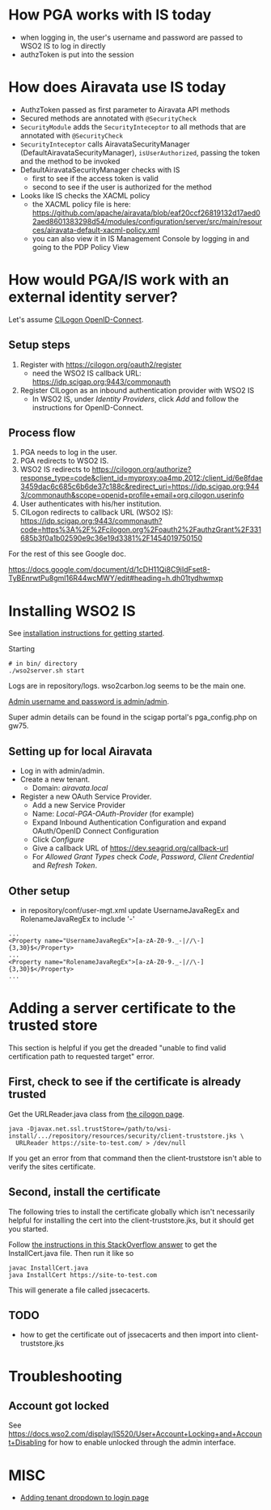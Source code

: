 
# How PGA works with IS today

* when logging in, the user's username and password are passed to 
  WSO2 IS to log in directly
* authzToken is put into the session

# How does Airavata use IS today

* AuthzToken passed as first parameter to Airavata API methods
* Secured methods are annotated with `@SecurityCheck`
* `SecurityModule` adds the `SecurityInteceptor` to all methods that are annotated with `@SecurityCheck`
* `SecurityInteceptor` calls AiravataSecurityManager (DefaultAiravataSecurityManager), `isUserAuthorized`, passing the token and the method to be invoked
* DefaultAiravataSecurityManager checks with IS
    * first to see if the access token is valid
    * second to see if the user is authorized for the method
* Looks like IS checks the XACML policy
    * the XACML policy file is here: https://github.com/apache/airavata/blob/eaf20ccf26819132d17aed02aed8601383298d54/modules/configuration/server/src/main/resources/airavata-default-xacml-policy.xml
    * you can also view it in IS Management Console by logging in and going to the PDP Policy View

# How would PGA/IS work with an external identity server?

Let's assume [CILogon OpenID-Connect](http://www.cilogon.org/oidc).

## Setup steps

1. Register with https://cilogon.org/oauth2/register
    * need the WSO2 IS callback URL: https://idp.scigap.org:9443/commonauth
2. Register CILogon as an inbound authentication provider with WSO2 IS
    * In WSO2 IS, under *Identity Providers*, click *Add* and follow the instructions for OpenID-Connect.

## Process flow

1. PGA needs to log in the user.
2. PGA redirects to WSO2 IS.
3. WSO2 IS redirects to 
https://cilogon.org/authorize?response_type=code&client_id=myproxy:oa4mp,2012:/client_id/6e8fdae3459dac6c685c6b6de37c188c&redirect_uri=https://idp.scigap.org:9443/commonauth&scope=openid+profile+email+org.cilogon.userinfo
4. User authenticates with his/her institution.
5. CILogon redirects to callback URL (WSO2 IS): 
https://idp.scigap.org:9443/commonauth?code=https%3A%2F%2Fcilogon.org%2Foauth2%2FauthzGrant%2F331685b3f0a1b02590e9c36e19d3381%2F1454019750150

For the rest of this see Google doc.

https://docs.google.com/document/d/1cDH11Qi8C9jIdFset8-TyBEnrwtPu8gml16R44wcMWY/edit#heading=h.dh01tydhwmxp




# Installing WSO2 IS

See [installation instructions for getting started](http://airavata.readthedocs.io/en/latest/Own-WSO2-IS-Configuration/).

Starting

    # in bin/ directory
    ./wso2server.sh start

Logs are in repository/logs. wso2carbon.log seems to be the main one.

[Admin username and password is admin/admin](https://docs.wso2.com/display/IS520/Running+the+Product).

Super admin details can be found in the scigap portal's pga_config.php on gw75.

## Setting up for local Airavata

* Log in with admin/admin.
* Create a new tenant.
    * Domain: *airavata.local*
* Register a new OAuth Service Provider.
    * Add a new Service Provider
    * Name: *Local-PGA-OAuth-Provider* (for example)
    * Expand Inbound Authentication Configuration and expand OAuth/OpenID Connect Configuration
    * Click *Configure*
    * Give a callback URL of https://dev.seagrid.org/callback-url
    * For *Allowed Grant Types* check *Code*, *Password*, *Client Credential* and *Refresh Token*.

## Other setup
* in repository/conf/user-mgt.xml update UsernameJavaRegEx and RolenameJavaRegEx to include '-'
```
...
<Property name="UsernameJavaRegEx">[a-zA-Z0-9._-|//\-]{3,30}$</Property>
...
<Property name="RolenameJavaRegEx">[a-zA-Z0-9._-|//\-]{3,30}$</Property>
...
```

# Adding a server certificate to the trusted store

This section is helpful if you get the dreaded "unable to find valid
certification path to requested target" error.

## First, check to see if the certificate is already trusted

Get the URLReader.java class from [the cilogon page](http://www.cilogon.org/cert-howto#TOC-Verifying-an-HTTPS-Certificate-with-Java).

    java -Djavax.net.ssl.trustStore=/path/to/wsi-install/.../repository/resources/security/client-truststore.jks \ 
      URLReader https://site-to-test.com/ > /dev/null

If you get an error from that command then the client-truststore isn't able to verify the sites certificate.

## Second, install the certificate

The following tries to install the certificate globally which isn't necessarily
helpful for installing the cert into the client-truststore.jks, but it should
get you started.

Follow [the instructions in this StackOverflow answer](http://stackoverflow.com/a/36874647)
to get the InstallCert.java file.  Then run it like so

    javac InstallCert.java
    java InstallCert https://site-to-test.com

This will generate a file called jssecacerts.

## TODO

* how to get the certificate out of jssecacerts and then import into client-truststore.jks

# Troubleshooting

## Account got locked

See https://docs.wso2.com/display/IS520/User+Account+Locking+and+Account+Disabling for how to enable unlocked through the admin interface.

# MISC

* [Adding tenant dropdown to login page](https://docs.wso2.com/display/IS510/Customizing+the+Authentication+Endpoint)
